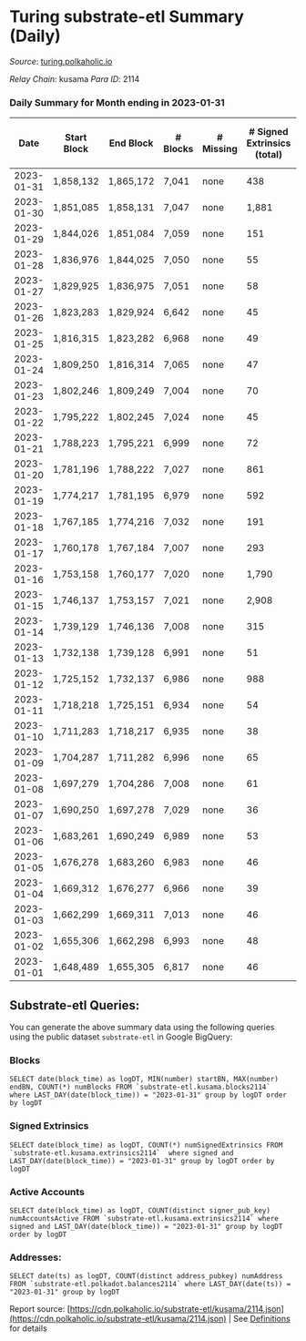 # Turing substrate-etl Summary (Daily)

_Source_: [turing.polkaholic.io](https://turing.polkaholic.io)

*Relay Chain*: kusama
*Para ID*: 2114



### Daily Summary for Month ending in 2023-01-31


| Date | Start Block | End Block | # Blocks | # Missing | # Signed Extrinsics (total) | # Active Accounts | # Addresses with Balances | # Events | # Transfers | # XCM Transfers In | # XCM Transfers Out |
| ---- | ----------- | --------- | -------- | --------- | --------------------------- | ----------------- | ------------------------- | -------- | ----------- | ------------------ | ------------------- |
| 2023-01-31 | 1,858,132 | 1,865,172 | 7,041 | none  | 438 | 387 | 7,476 | 101,158 | 384  | 2  | 6  |
| 2023-01-30 | 1,851,085 | 1,858,131 | 7,047 | none  | 1,881 | 945 | 7,112 | 111,751 | 1,534  | 4  | 7  |
| 2023-01-29 | 1,844,026 | 1,851,084 | 7,059 | none  | 151 | 93 | 5,589 | 98,700 | 90  | 4  | 2  |
| 2023-01-28 | 1,836,976 | 1,844,025 | 7,050 | none  | 55 | 35 | 5,504 | 91,014 | 6  | 2  | 2  |
| 2023-01-27 | 1,829,925 | 1,836,975 | 7,051 | none  | 58 | 47 | 5,504 | 98,062 | 13  |   | 7  |
| 2023-01-26 | 1,823,283 | 1,829,924 | 6,642 | none  | 45 | 37 | 5,504 | 83,297 | 7  |   | 4  |
| 2023-01-25 | 1,816,315 | 1,823,282 | 6,968 | none  | 49 | 38 | 5,503 | 97,814 | 6  |   | 2  |
| 2023-01-24 | 1,809,250 | 1,816,314 | 7,065 | none  | 47 | 42 | 5,502 | 97,949 | 13  |   | 6  |
| 2023-01-23 | 1,802,246 | 1,809,249 | 7,004 | none  | 70 | 46 | 5,501 | 90,903 | 8  |   | 4  |
| 2023-01-22 | 1,795,222 | 1,802,245 | 7,024 | none  | 45 | 43 | 5,501 | 97,666 | 6  |   | 3  |
| 2023-01-21 | 1,788,223 | 1,795,221 | 6,999 | none  | 72 | 48 | 5,501 | 97,681 | 9  |   | 5  |
| 2023-01-20 | 1,781,196 | 1,788,222 | 7,027 | none  | 861 | 856 | 5,501 | 90,785 | 8  |   | 6 ($0.02) |
| 2023-01-19 | 1,774,217 | 1,781,195 | 6,979 | none  | 592 | 316 | 5,502 | 78,564 | 266  | 1  | 4  |
| 2023-01-18 | 1,767,185 | 1,774,216 | 7,032 | none  | 191 | 59 | 5,259 | 73,234 | 153  |   | 7  |
| 2023-01-17 | 1,760,178 | 1,767,184 | 7,007 | none  | 293 | 286 | 5,117 | 67,108 | 4  | 2 ($209.11) | 4  |
| 2023-01-16 | 1,753,158 | 1,760,177 | 7,020 | none  | 1,790 | 1,597 | 5,116 | 69,403 | 256  |   | 5  |
| 2023-01-15 | 1,746,137 | 1,753,157 | 7,021 | none  | 2,908 | 994 | 4,873 | 68,150 | 2,624  |   | 2  |
| 2023-01-14 | 1,739,129 | 1,746,136 | 7,008 | none  | 315 | 58 | 2,644 | 43,874 | 260  |   | 3  |
| 2023-01-13 | 1,732,138 | 1,739,128 | 6,991 | none  | 51 | 46 | 2,394 | 39,472 | 10  |   | 6  |
| 2023-01-12 | 1,725,152 | 1,732,137 | 6,986 | none  | 988 | 56 | 2,392 | 48,672 | 929  |   | 2  |
| 2023-01-11 | 1,718,218 | 1,725,151 | 6,934 | none  | 54 | 42 | 1,722 | 39,279 | 11  |   | 5  |
| 2023-01-10 | 1,711,283 | 1,718,217 | 6,935 | none  | 38 | 35 | 1,722 | 41,439 | 5  |   | 2  |
| 2023-01-09 | 1,704,287 | 1,711,282 | 6,996 | none  | 65 | 46 | 1,722 | 41,736 | 13  |   | 4  |
| 2023-01-08 | 1,697,279 | 1,704,286 | 7,008 | none  | 61 | 52 | 1,721 | 39,480 | 14  |   | 5  |
| 2023-01-07 | 1,690,250 | 1,697,278 | 7,029 | none  | 36 | 32 | 1,719 | 41,495 | 4  |   | 1  |
| 2023-01-06 | 1,683,261 | 1,690,249 | 6,989 | none  | 53 | 41 | 1,718 | 41,499 | 3  |   | 2  |
| 2023-01-05 | 1,676,278 | 1,683,260 | 6,983 | none  | 46 | 42 | 1,717 | 39,180 | 12  |   | 5  |
| 2023-01-04 | 1,669,312 | 1,676,277 | 6,966 | none  | 39 | 37 | 1,717 | 41,301 | 8  |   | 3  |
| 2023-01-03 | 1,662,299 | 1,669,311 | 7,013 | none  | 46 | 35 | 1,717 | 41,480 | 7  |   | 3  |
| 2023-01-02 | 1,655,306 | 1,662,298 | 6,993 | none  | 48 | 39 | 1,717 | 39,133 | 8  |   | 2  |
| 2023-01-01 | 1,648,489 | 1,655,305 | 6,817 | none  | 46 | 39 | 1,716 | 40,548 | 12  |   | 6  |

## Substrate-etl Queries:
You can generate the above summary data using the following queries using the public dataset `substrate-etl` in Google BigQuery:


### Blocks
```
SELECT date(block_time) as logDT, MIN(number) startBN, MAX(number) endBN, COUNT(*) numBlocks FROM `substrate-etl.kusama.blocks2114`  where LAST_DAY(date(block_time)) = "2023-01-31" group by logDT order by logDT
```


### Signed Extrinsics
```
SELECT date(block_time) as logDT, COUNT(*) numSignedExtrinsics FROM `substrate-etl.kusama.extrinsics2114`  where signed and LAST_DAY(date(block_time)) = "2023-01-31" group by logDT order by logDT
```


### Active Accounts
```
SELECT date(block_time) as logDT, COUNT(distinct signer_pub_key) numAccountsActive FROM `substrate-etl.kusama.extrinsics2114` where signed and LAST_DAY(date(block_time)) = "2023-01-31" group by logDT order by logDT
```


### Addresses:
```
SELECT date(ts) as logDT, COUNT(distinct address_pubkey) numAddress FROM `substrate-etl.polkadot.balances2114` where LAST_DAY(date(ts)) = "2023-01-31" group by logDT
```



Report source: [https://cdn.polkaholic.io/substrate-etl/kusama/2114.json](https://cdn.polkaholic.io/substrate-etl/kusama/2114.json) | See [Definitions](/DEFINITIONS.md) for details
